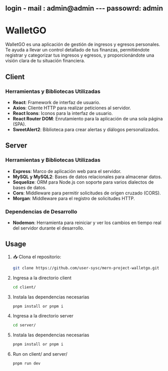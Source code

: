 ## login - mail : admin@admin --- passowrd: admin
# WalletGO 

WalletGO es una aplicación de gestión de ingresos y egresos personales. Te ayuda a llevar un control detallado de tus finanzas, permitiéndote registrar y categorizar tus ingresos y egresos, y proporcionándote una visión clara de tu situación financiera.

## Client

### Herramientas y Bibliotecas Utilizadas

- **React**: Framework de interfaz de usuario.
- **Axios**: Cliente HTTP para realizar peticiones al servidor.
- **React Icons**: Iconos para la interfaz de usuario.
- **React Router DOM**: Enrutamiento para la aplicación de una sola página (SPA).
- **SweetAlert2**: Biblioteca para crear alertas y diálogos personalizados.

## Server

### Herramientas y Bibliotecas Utilizadas

- **Express**: Marco de aplicación web para el servidor.
- **MySQL y MySQL2**: Bases de datos relacionales para almacenar datos.
- **Sequelize**: ORM para Node.js con soporte para varios dialectos de bases de datos.
- **Cors**: Middleware para permitir solicitudes de origen cruzado (CORS).
- **Morgan**: Middleware para el registro de solicitudes HTTP.

### Dependencias de Desarrollo

- **Nodemon**: Herramienta para reiniciar y ver los cambios en tiempo real del servidor durante el desarrollo.


## Usage

1. 📥 Clona el repositorio:
   ```bash
   git clone https://github.com/user-sysc/mern-project-walletgo.git
2. Ingresa a la directorio client
   ```bash
   cd client/
3. Instala las dependencias necesarias
   ```bash
   pnpm install or pnpm i
4. Ingresa a la directorio server
   ````bash
   cd server/
5. Instala las dependencias necesarias 
   ```bash
   pnpm install or pnpm i
6. Run on client/ and server/
   ```bash
   pnpm run dev
   
